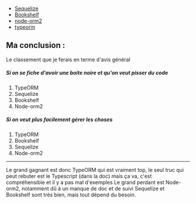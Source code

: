 - [Sequelize](https://github.com/FlorianDewulf/benchORMNode/tree/master/Sequelize)
- [Bookshelf](https://github.com/FlorianDewulf/benchORMNode/tree/master/Bookshelf)
- [node-orm2](https://github.com/FlorianDewulf/benchORMNode/tree/master/node-orm2)
- [typeorm](https://github.com/FlorianDewulf/benchORMNode/tree/master/typeorm)

## Ma conclusion :

Le classement que je ferais en terme d'avis général

##### Si on se fiche d'avoir une boite noire et qu'on veut pisser du code

1) TypeORM
2) Sequelize
3) Bookshelf
4) Node-orm2

##### Si on veut plus facilement gérer les choses 

1) TypeORM
2) Bookshelf
3) Sequelize
4) Node-orm2

---

Le grand gagnant est donc TypeORM qui est vraiment top, le seul truc qui peut rebuter est le Typescript (dans la doc) mais ça va, c'est compréhensible et il y a pas mal d'exemples
Le grand perdant est Node-orm2, notamment dû à un manque de doc et de suivi
Sequelize et Bookshelf sont très bien, mais tout dépend du besoin.
